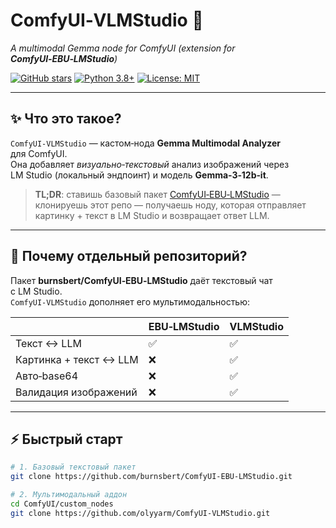 # ComfyUI‑VLMStudio 🔮  
*A multimodal Gemma node for ComfyUI (extension for **ComfyUI‑EBU‑LMStudio**)*

<!-- Badges -->
[![GitHub stars](https://img.shields.io/github/stars/olyyarm/ComfyUI-VLMStudio?style=social&logo=github)](https://github.com/olyyarm/ComfyUI-VLMStudio)
[![Python 3.8+](https://img.shields.io/badge/Python-3.8%2B-blue?logo=python)](https://www.python.org/)
[![License: MIT](https://img.shields.io/badge/License-MIT-green?logo=opensourceinitiative)](LICENSE)

---

## ✨ Что это такое?
`ComfyUI‑VLMStudio` — кастом‑нода **Gemma Multimodal Analyzer** для ComfyUI.  
Она добавляет *визуально‑текстовый* анализ изображений через LM Studio (локальный эндпоинт) и модель **Gemma‑3‑12b‑it**.

> **TL;DR**: ставишь базовый пакет [ComfyUI‑EBU‑LMStudio](https://github.com/burnsbert/ComfyUI-EBU-LMStudio) —  
> клонируешь этот репо — получаешь ноду, которая отправляет картинку + текст в LM Studio и возвращает ответ LLM.

---

## 🔗 Почему отдельный репозиторий?
Пакет **burnsbert/ComfyUI‑EBU‑LMStudio** даёт текстовый чат с LM Studio.  
`ComfyUI‑VLMStudio` дополняет его мультимодальностью:

|                        | EBU‑LMStudio | **VLMStudio** |
|------------------------|--------------|---------------|
| Текст ↔ LLM            | ✅           | ✅           |
| Картинка + текст ↔ LLM | ❌           | ✅           |
| Авто‑base64            | ❌           | ✅           |
| Валидация изображений  | ❌           | ✅           |

---

## ⚡ Быстрый старт

```bash
# 1. Базовый текстовый пакет
git clone https://github.com/burnsbert/ComfyUI-EBU-LMStudio.git

# 2. Мультимодальный аддон
cd ComfyUI/custom_nodes
git clone https://github.com/olyyarm/ComfyUI-VLMStudio.git
